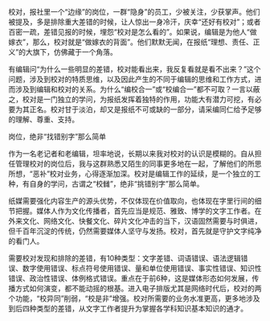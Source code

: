 校对，报社里一个“边缘”的岗位，一群“隐身”的员工，少被关注，少获掌声。他们被提及，多是排除重大差错的时候，让人惊出一身冷汗，庆幸“还好有校对”；或者百密一疏，差错见报的时候，埋怨“校对是怎么看的”。如果说，编辑是为他人“做嫁衣”，那么，校对就是“做嫁衣的背面”。他们默默无闻，在报纸“理想、责任、正义”的大旗下，仿佛藏于一个角落。

有编辑问“为什么一些明显的差错，校对能看出来，我反复看就是看不出来？”这个问题，涉及到校对的特质思维，以及因此产生的不同于编辑的思维和工作方式，进而涉及到编辑和校对的关系。为什么“编校合一”或“校编合一”都不可取？一言以蔽之，校对是一门独立的学问，为报纸发挥着独特的作用，功能大有潜力可挖，有必要为其正名。校对甘于淡泊，却又是报纸不可或缺的一部分，请采编同仁给予足够的理解、尊重、支持。

岗位，绝非“找错别字”那么简单

作为一名老记者和老编辑，坦率地说，长期以来我对校对的认识是模糊的。自从担任管理校对的岗位后，我与这群熟悉又陌生的同事更多地在一起，了解他们的所思所想，“恶补”校对业务，心得逐渐加深。校对是编辑工作的延续，是一个独立的工种，有自身的学问，古谓之“校雠”，绝非“挑错别字”那么简单。

纸媒需要强化内容生产的源头优势，不仅体现在价值取向，也体现在字里行间的细节把握。媒体人作为文化传播者，首先应当是规范、雅致、博学的文字工作者。在外来文化、网络文化、快餐文化、碎片文化冲击的当下，汉语固然需要与时俱进，但千百年沉淀的传统，仍然需要媒体人坚守与发扬。校对，首先就是守护文字纯净的看门人。

需要校对发现和排除的差错，有10种类型：文字差错、词语错误、语法逻辑错误、数字使用错误、标点符号使用错误、量和单位使用错误、事实性错误、知识性错误、政治性错误、体例格式错误。重点在于前6种，这是媒体形态如何发展，传播方式如何演变，都不能动摇的根基。进入电子排版尤其是网络时代后，校对的两个功能，“校异同”削弱，“校是非”增强。校对所需要的业务水准更高，更多地涉及到后四种类型的差错，从文字工作者提升为掌握各学科知识基本知识的通才。

